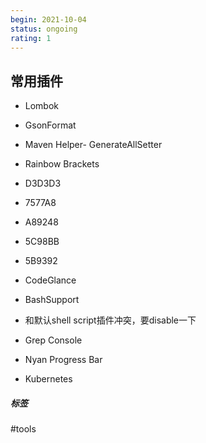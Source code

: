 ```yaml
---
begin: 2021-10-04
status: ongoing
rating: 1
---
```










## 常用插件

- Lombok

- GsonFormat

- Maven Helper\- GenerateAllSetter

- Rainbow Brackets

 - D3D3D3

 - 7577A8

 - A89248

 - 5C98BB

 - 5B9392

- CodeGlance

- BashSupport

 - 和默认shell script插件冲突，要disable一下

- Grep Console

- Nyan Progress Bar

- Kubernetes


##### 标签
#tools 